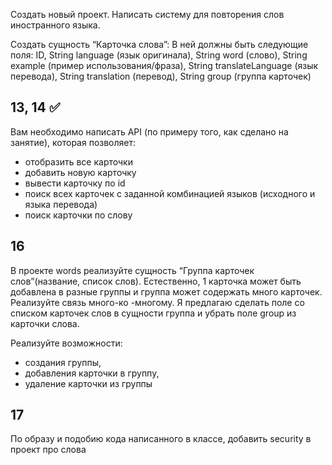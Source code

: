 Создать новый проект. Написать систему для повторения слов иностранного языка. 

Создать сущность “Карточка слова”: В ней должны быть следующие поля:
ID,
String language (язык оригинала),
String word (слово),
String example (пример использования/фраза),
String translateLanguage (язык перевода),
String translation (перевод),
String group (группа карточек)

## 13, 14 ✅
Вам необходимо написать API (по примеру того, как сделано на занятие), которая позволяет:
- отобразить все карточки 
- добавить новую карточку
- вывести карточку по id
- поиск всех карточек с заданной комбинацией языков (исходного и языка перевода)
- поиск карточки по слову

## 16
В проекте words реализуйте сущность “Группа карточек слов”(название, список слов).
Естественно, 1 карточка может быть добавлена в разные группы и группа может содержать много карточек.
Реализуйте связь много-ко -многому. 
Я предлагаю сделать поле со списком карточек слов в сущности группа и 
убрать поле group из карточки слова. 

Реализуйте возможности:
- создания группы,
- добавления карточки в группу,
- удаление карточки из группы

## 17 
По образу и подобию кода написанного в классе, добавить security в проект про слова

